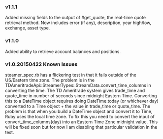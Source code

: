 ### v1.1.1

Added missing fields to the output of #get_quote, the real-time quote retrieval method. Now includes
error (if any), description, year high/low, exchange, asset type.

### v1.1.0

Added ability to retrieve account balances and positions.

### v1.0.20150422 Known Issues

steamer_spec.rb has a flickering test in that it fails outside of the US/Eastern time zone. The problem
is in the TDAmeritradeApi::StreamerTypes::StreamData.convert_time_columns in converting the time. The
TD Ameritrade system gives trade_time and quote_time in number of seconds since midnight Eastern Time.
Converting this to a DateTime object requires doing DateTime.today (or whichever day) converted
to a Time object + the value in trade_time or quote_time. The problem is that when you build a DateTime
object and convert it to Time, Ruby uses the local time zone. To fix this you need to convert the input
of convert_time_columns(day) into an Eastern Time Zone midnight value. This will be fixed soon but
for now I am disabling that particular validation in the test.